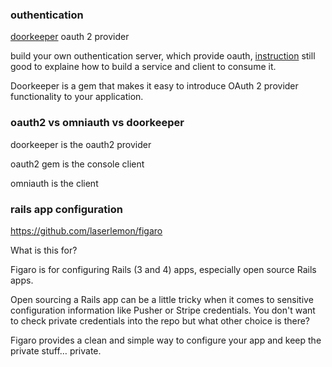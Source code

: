 ### outhentication 



[doorkeeper](https://github.com/applicake/doorkeeper) oauth 2 provider

build your own outhentication server, which provide oauth, [instruction](http://railscasts.com/episodes/353-oauth-with-doorkeeper) still good to explaine how to build a service and client to consume it.

Doorkeeper is a gem that makes it easy to introduce OAuth 2 provider functionality to your application.


### oauth2 vs omniauth vs doorkeeper

doorkeeper is the oauth2 provider

oauth2 gem is the console client

omniauth is the client


### rails app configuration

https://github.com/laserlemon/figaro


What is this for?

Figaro is for configuring Rails (3 and 4) apps, especially open source Rails apps.

Open sourcing a Rails app can be a little tricky when it comes to sensitive configuration information like Pusher or Stripe credentials. You don't want to check private credentials into the repo but what other choice is there?

Figaro provides a clean and simple way to configure your app and keep the private stuff… private.
